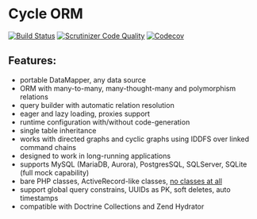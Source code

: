 # Cycle ORM
[![Build Status](https://travis-ci.org/wolfy-j/cycle.svg?branch=master)](https://travis-ci.org/wolfy-j/cycle)
[![Scrutinizer Code Quality](https://scrutinizer-ci.com/g/wolfy-j/cycle/badges/quality-score.png?b=master)](https://scrutinizer-ci.com/g/wolfy-j/cycle/?branch=master)
[![Codecov](https://codecov.io/gh/wolfy-j/cycle/graph/badge.svg)](https://codecov.io/gh/wolfy-j/cycle)

Features:
---------
- portable DataMapper, any data source
- ORM with many-to-many, many-thought-many and polymorphism relations
- query builder with automatic relation resolution
- eager and lazy loading, proxies support
- runtime configuration with/without code-generation
- single table inheritance
- works with directed graphs and cyclic graphs using IDDFS over linked command chains
- designed to work in long-running applications
- supports MySQL (MariaDB, Aurora), PostgresSQL, SQLServer, SQLite (full mock capability)
- bare PHP classes, ActiveRecord-like classes, [no classes at all](tests/Cycle/Classless)
- support global query constrains, UUIDs as PK, soft deletes, auto timestamps
- compatible with Doctrine Collections and Zend Hydrator

